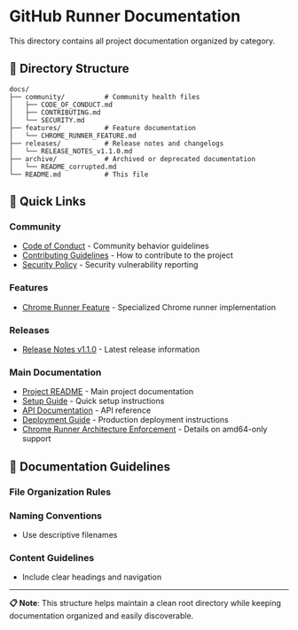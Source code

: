 # GitHub Runner Documentation

This directory contains all project documentation organized by category.

## 📁 Directory Structure

```
docs/
├── community/          # Community health files
│   ├── CODE_OF_CONDUCT.md
│   ├── CONTRIBUTING.md
│   └── SECURITY.md
├── features/           # Feature documentation
│   └── CHROME_RUNNER_FEATURE.md
├── releases/           # Release notes and changelogs
│   └── RELEASE_NOTES_v1.1.0.md
├── archive/            # Archived or deprecated documentation
│   └── README_corrupted.md
└── README.md           # This file
```

## 🔗 Quick Links

### Community

- [Code of Conduct](community/CODE_OF_CONDUCT.md) - Community behavior guidelines
- [Contributing Guidelines](community/CONTRIBUTING.md) - How to contribute to the project
- [Security Policy](../.github/SECURITY.md) - Security vulnerability reporting

### Features

- [Chrome Runner Feature](features/CHROME_RUNNER_FEATURE.md) - Specialized Chrome runner implementation

### Releases

- [Release Notes v1.1.0](releases/RELEASE_NOTES_v1.1.0.md) - Latest release information

### Main Documentation

- [Project README](../README.md) - Main project documentation
- [Setup Guide](../docs/SETUP_SUMMARY.md) - Quick setup instructions
- [API Documentation](API.md) - API reference
- [Deployment Guide](DEPLOYMENT.md) - Production deployment instructions
- [Chrome Runner Architecture Enforcement](features/CHROME_RUNNER_FEATURE.md) - Details on amd64-only support

## 📝 Documentation Guidelines

### File Organization Rules


### Naming Conventions

- Use descriptive filenames
### Content Guidelines

- Include clear headings and navigation
---

**📋 Note**: This structure helps maintain a clean root directory while keeping documentation organized and easily discoverable.
